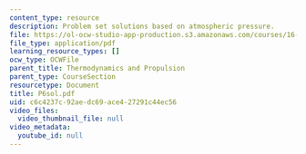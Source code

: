 ```yaml
---
content_type: resource
description: Problem set solutions based on atmospheric pressure.
file: https://ol-ocw-studio-app-production.s3.amazonaws.com/courses/16-01-unified-engineering-i-ii-iii-iv-fall-2005-spring-2006/c6c4237c92aedc69ace427291c44ec56_P6sol.pdf
file_type: application/pdf
learning_resource_types: []
ocw_type: OCWFile
parent_title: Thermodynamics and Propulsion
parent_type: CourseSection
resourcetype: Document
title: P6sol.pdf
uid: c6c4237c-92ae-dc69-ace4-27291c44ec56
video_files:
  video_thumbnail_file: null
video_metadata:
  youtube_id: null
---
```


